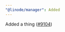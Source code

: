 ```yaml
---
"@linode/manager": Added
---
```


Added a thing ([#9104](https://github.com/linode/manager/pull/9104))
